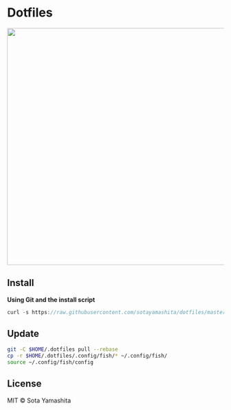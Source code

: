 # Dotfiles

<img src="https://cloud.githubusercontent.com/assets/1587053/14232267/44241d32-f9df-11e5-86ed-9c96befba0f3.png" width="550"/>


## Install

**Using Git and the install script**

```javascript
curl -s https://raw.githubusercontent.com/sotayamashita/dotfiles/master/bin/install.sh | sh
```

## Update

```bash
git -C $HOME/.dotfiles pull --rebase
cp -r $HOME/.dotfiles/.config/fish/* ~/.config/fish/
source ~/.config/fish/config
```

## License

MIT © Sota Yamashita

